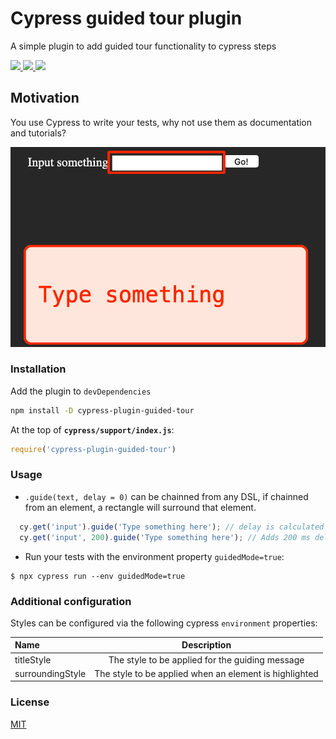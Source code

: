 # Cypress guided tour plugin

A simple plugin to add guided tour functionality to cypress steps

<div>
    <a href="https://www.npmjs.com/package/cypress-plugin-guided-tour">
        <img src="https://img.shields.io/npm/v/cypress-plugin-guided-tour.svg?style=flat">
    </a>
    <a href="https://www.npmjs.com/package/cypress-plugin-guided-tour">
        <img src="https://img.shields.io/npm/dt/cypress-plugin-guided-tour.svg">
    </a>
    <a href="https://github.com/bkucera/cypress-plugin-guided-tour/blob/master/LICENSE">
        <img src="https://img.shields.io/github/license/bkucera/cypress-plugin-guided-tour.svg">
    </a>
</div>

## Motivation
You use Cypress to write your tests, why not use them as documentation and tutorials?

![](docs/demo.png)

### Installation

Add the plugin to `devDependencies`
```bash
npm install -D cypress-plugin-guided-tour
```

At the top of **`cypress/support/index.js`**:
```js
require('cypress-plugin-guided-tour')
```

### Usage

- `.guide(text, delay = 0)` can be chainned from any DSL, if chainned from an element, a rectangle will surround that element.

```js
  cy.get('input').guide('Type something here'); // delay is calculated based on number of words
  cy.get('input', 200).guide('Type something here'); // Adds 200 ms delay
```

- Run your tests with the environment property `guidedMode=true`:

```shell
$ npx cypress run --env guidedMode=true
```

### Additional configuration

Styles can be configured via the following cypress `environment` properties:

| Name              |  Description  | 
| :---------------- | :----------: | 
|  titleStyle       | The style to be applied for the guiding message   |
|  surroundingStyle | The style to be applied when an element is highlighted   |


### License
[MIT](LICENSE)
